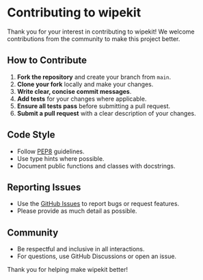 # Contributing to wipekit

Thank you for your interest in contributing to wipekit! We welcome contributions from the community to make this project better.

## How to Contribute

1. **Fork the repository** and create your branch from `main`.
2. **Clone your fork** locally and make your changes.
3. **Write clear, concise commit messages**.
4. **Add tests** for your changes where applicable.
5. **Ensure all tests pass** before submitting a pull request.
6. **Submit a pull request** with a clear description of your changes.

## Code Style
- Follow [PEP8](https://www.python.org/dev/peps/pep-0008/) guidelines.
- Use type hints where possible.
- Document public functions and classes with docstrings.

## Reporting Issues
- Use the [GitHub Issues](../../issues) to report bugs or request features.
- Please provide as much detail as possible.

## Community
- Be respectful and inclusive in all interactions.
- For questions, use GitHub Discussions or open an issue.

Thank you for helping make wipekit better! 